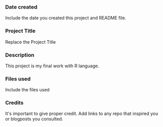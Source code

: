 ### Date created
Include the date you created this project and README file.

### Project Title
Replace the Project Title

### Description
This project is my final work with R language.

### Files used
Include the files used

### Credits
It's important to give proper credit. Add links to any repo that inspired you or blogposts you consulted.


